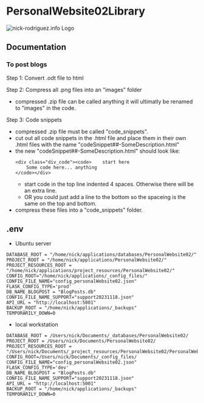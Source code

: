 # PersonalWebsite02Library

![nick-rodriguez.info Logo](https://nick-rodriguez.info/website_assets_favicon/logo02_whiteBck-180x112.png)

## Documentation

### To post blogs

Step 1: Convert .odt file to html

Step 2: Compress all .png files into an "images" folder

- compressed .zip file can be called anything it will ultimatly be renamed to "images" in the code.

Step 3: Code snippets

- compressed .zip file must be called "code_snippets".
- cut out all code snippets in the .html file and place them in their own .html files with the name "codeSnippet##-SomeDescription.html"
- the new "codeSnippet##-SomeDescription.html" should look like:
  ```
  <div class="div_code"><code>    start here
      Some code here... anything
  </code></div>
  ```
  - start code in the top line indented 4 spaces. Otherwise there will be an extra line.
  - OR you could just add a line to the bottom so the spaceing is the same on the top and bottom.
- compress these files into a "code_snippets" folder.

## .env

- Ubuntu server

```env
DATABASE_ROOT = "/home/nick/applications/databases/PersonalWebsite02/"
PROJECT_ROOT = "/home/nick/applications/PersonalWebsite02/"
PROJECT_RESOURCES_ROOT = "/home/nick/applications/project_resources/PersonalWebsite02/"
CONFIG_ROOT="/home/nick/applications/_config_files/"
CONFIG_FILE_NAME="config_personalWebsite02.json"
FLASK_CONFIG_TYPE='prod'
DB_NAME_BLOGPOST = "BlogPosts.db"
CONFIG_FILE_NAME_SUPPORT="support20231118.json"
API_URL = "http://localhost:5001"
BACKUP_ROOT = "/home/nick/applications/_backups"
TEMPORARILY_DOWN=0
```

- local workstation

```env
DATABASE_ROOT = /Users/nick/Documents/_databases/PersonalWebsite02/
PROJECT_ROOT = /Users/nick/Documents/PersonalWebsite02/
PROJECT_RESOURCES_ROOT = "/Users/nick/Documents/_project_resources/PersonalWebsite02/PersonalWebsite02/"
CONFIG_ROOT=/Users/nick/Documents/_config_files/
CONFIG_FILE_NAME="config_personalWebsite02.json"
FLASK_CONFIG_TYPE='dev'
DB_NAME_BLOGPOST = "BlogPosts.db"
CONFIG_FILE_NAME_SUPPORT="support20231118.json"
API_URL = "http://localhost:5001"
BACKUP_ROOT = "/home/nick/applications/_backups"
TEMPORARILY_DOWN=0
```

